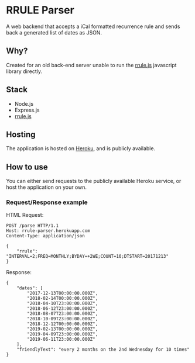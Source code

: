 # RRULE Parser

A web backend that accepts a iCal formatted recurrence rule and sends back a generated list of dates as JSON.

## Why?

Created for an old back-end server unable to run the [rrule.js](https://github.com/jakubroztocil/rrule) javascript library directly.

## Stack

* Node.js
* Express.js
* [rrule.js](https://github.com/jakubroztocil/rrule)

## Hosting

The application is hosted on [Heroku](https://rrule-parser.herokuapp.com), and is publicly available.

## How to use

You can either send requests to the publicly available Heroku service, or host the application on your own.

### Request/Response example

HTML Request:

```
POST /parse HTTP/1.1
Host: rrule-parser.herokuapp.com
Content-Type: application/json

{
	"rrule": "INTERVAL=2;FREQ=MONTHLY;BYDAY=+2WE;COUNT=10;DTSTART=20171213"
}
```

Response:

```
{
    "dates": [
        "2017-12-13T00:00:00.000Z",
        "2018-02-14T00:00:00.000Z",
        "2018-04-10T23:00:00.000Z",
        "2018-06-12T23:00:00.000Z",
        "2018-08-07T23:00:00.000Z",
        "2018-10-09T23:00:00.000Z",
        "2018-12-12T00:00:00.000Z",
        "2019-02-13T00:00:00.000Z",
        "2019-04-09T23:00:00.000Z",
        "2019-06-11T23:00:00.000Z"
    ],
    "friendlyText": "every 2 months on the 2nd Wednesday for 10 times"
}
```
